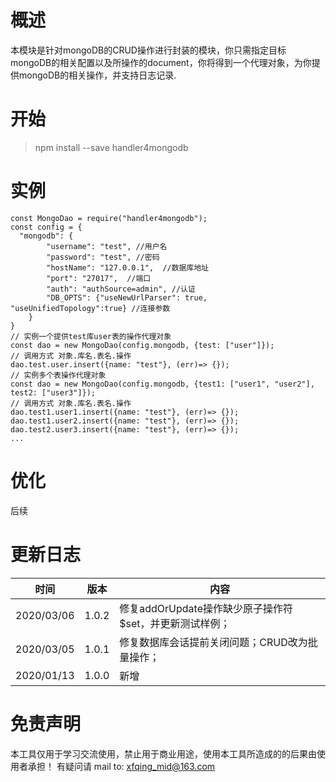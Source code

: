 # 概述
本模块是针对mongoDB的CRUD操作进行封装的模块，你只需指定目标mongoDB的相关配置以及所操作的document，你将得到一个代理对象，为你提供mongoDB的相关操作，并支持日志记录.
# 开始
> npm install --save handler4mongodb
# 实例
```
const MongoDao = require("handler4mongodb");
const config = {
  "mongodb": {
		"username": "test", //用户名
		"password": "test", //密码
		"hostName": "127.0.0.1",  //数据库地址
		"port": "27017",  //端口
		"auth": "authSource=admin", //认证
		"DB_OPTS": {"useNewUrlParser": true, "useUnifiedTopology":true} //连接参数
	}
}
// 实例一个提供test库user表的操作代理对象
const dao = new MongoDao(config.mongodb, {test: ["user"]});
// 调用方式 对象.库名.表名.操作
dao.test.user.insert({name: "test"}, (err)=> {});
// 实例多个表操作代理对象
const dao = new MongoDao(config.mongodb, {test1: ["user1", "user2"], test2: ["user3"]});
// 调用方式 对象.库名.表名.操作
dao.test1.user1.insert({name: "test"}, (err)=> {});
dao.test1.user2.insert({name: "test"}, (err)=> {});
dao.test2.user3.insert({name: "test"}, (err)=> {});
...
```
# 优化
后续
# 更新日志
时间|版本|内容
--|--|--
2020/03/06|1.0.2|修复addOrUpdate操作缺少原子操作符$set，并更新测试样例；
2020/03/05|1.0.1|修复数据库会话提前关闭问题；CRUD改为批量操作；
2020/01/13|1.0.0|新增
# 免责声明
本工具仅用于学习交流使用，禁止用于商业用途，使用本工具所造成的的后果由使用者承担！ 有疑问请 mail to: xfqing_mid@163.com